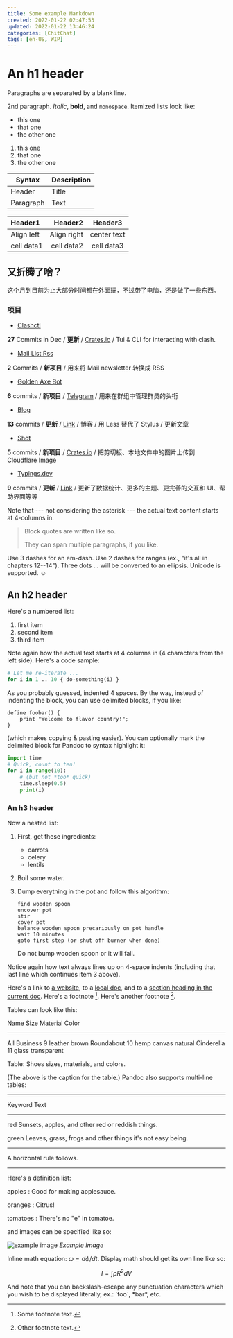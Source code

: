 ```yaml
---
title: Some example Markdown
created: 2022-01-22 02:47:53
updated: 2022-01-22 13:46:24
categories: [ChitChat]
tags: [en-US, WIP]
---
```


# An h1 header

Paragraphs are separated by a blank line.

2nd paragraph. _Italic_, **bold**, and `monospace`. Itemized lists
look like:

- this one
- that one
- the other one

1. this one
2. that one
3. the other one

| Syntax    | Description |
| --------- | ----------- |
| Header    | Title       |
| Paragraph | Text        |

| Header1    |     Header2 |   Header3   |
| :--------- | ----------: | :---------: |
| Align left | Align right | center text |
| cell data1 |  cell data2 | cell data3  |

## 又折腾了啥？

这个月到目前为止大部分时间都在外面玩，不过带了电脑，还是做了一些东西。

### 项目

- [Clashctl](https://github.com/George-Miao/clashctl 'github')<span class="iconify" data-icon="fa-brands:rust"></span>

**27** Commits in Dec / **更新** / [Crates.io](https://crates.io/crates/clashctl 'crates.io') / Tui & CLI for interacting with clash.

- [Mail List Rss](https://github.com/George-Miao/mail-list-rss 'github')
  <span class="iconify" data-icon="fa-brands:rust"></span>

**2** Commits / **新项目** / 用来将 Mail newsletter 转换成 RSS

- [Golden Axe Bot](https://github.com/suisei-cn/golden-axe-rs 'github')
  <span class="iconify" data-icon="fa-brands:rust"></span>

**6** commits / **新项目** / [Telegram](https://t.me/golden_axe_bot 'Telegram link') / 用来在群组中管理群员的头衔

- [Blog](https://github.com/George-Miao/GlogHexo 'github repo')
  <span class="iconify" data-icon="cib:hexo"></span>
  <span class="iconify" data-icon="bx:bxl-less" style="font-size:1.8rem"></span>

**13** commits / **更新** / [Link](https://blog.miao.dev 'Blog link') / 博客 / 用 Less 替代了 Stylus / 更新文章

- [Shot](https://github.com/George-Miao/Shot 'github')
  <span class="iconify" data-icon="fa-brands:rust"></span>

**5** commits / **新项目** / [Crates.io](https://crates.io/crates/shot 'crates.io') / 把剪切板、本地文件中的图片上传到 Cloudflare Image

- [Typings.dev](https://github.com/George-Miao/typings.dev 'github')
  <span class="iconify" data-icon="file-icons:vue"></span>
  <span class="iconify" data-icon="file-icons:typescript-alt"></span>

**9** commits / **更新** / [Link](https://typings.dev 'Typings.dev site') / 更新了数据统计、更多的主题、更完善的交互和 UI、帮助界面等等

Note that --- not considering the asterisk --- the actual text
content starts at 4-columns in.

> Block quotes are
> written like so.
>
> They can span multiple paragraphs,
> if you like.

Use 3 dashes for an em-dash. Use 2 dashes for ranges (ex., "it's all
in chapters 12--14"). Three dots ... will be converted to an ellipsis.
Unicode is supported. ☺

## An h2 header

Here's a numbered list:

1.  first item
2.  second item
3.  third item

Note again how the actual text starts at 4 columns in (4 characters
from the left side). Here's a code sample:

```python
# Let me re-iterate ...
for i in 1 .. 10 { do-something(i) }
```

As you probably guessed, indented 4 spaces. By the way, instead of
indenting the block, you can use delimited blocks, if you like:

    define foobar() {
        print "Welcome to flavor country!";
    }

(which makes copying & pasting easier). You can optionally mark the
delimited block for Pandoc to syntax highlight it:

```python
import time
# Quick, count to ten!
for i in range(10):
    # (but not *too* quick)
    time.sleep(0.5)
    print(i)
```

### An h3 header

Now a nested list:

1.  First, get these ingredients:

    - carrots
    - celery
    - lentils

2.  Boil some water.

3.  Dump everything in the pot and follow
    this algorithm:

        find wooden spoon
        uncover pot
        stir
        cover pot
        balance wooden spoon precariously on pot handle
        wait 10 minutes
        goto first step (or shut off burner when done)

    Do not bump wooden spoon or it will fall.

Notice again how text always lines up on 4-space indents (including
that last line which continues item 3 above).

Here's a link to [a website](http://foo.bar), to a [local
doc](local-doc.html), and to a [section heading in the current
doc](#an-h2-header). Here's a footnote [^1]. Here's another footnote [^2].

[^1]: Some footnote text.
[^2]: Other footnote text.

Tables can look like this:

Name Size Material Color

---

All Business 9 leather brown
Roundabout 10 hemp canvas natural
Cinderella 11 glass transparent

Table: Shoes sizes, materials, and colors.

(The above is the caption for the table.) Pandoc also supports
multi-line tables:

---

Keyword Text

---

red Sunsets, apples, and
other red or reddish
things.

green Leaves, grass, frogs
and other things it's
not easy being.

---

A horizontal rule follows.

---

Here's a definition list:

apples
: Good for making applesauce.

oranges
: Citrus!

tomatoes
: There's no "e" in tomatoe.

and images can be specified like so:

![example image](https://imagedelivery.net/b21oeeg7p6hqWEI-IA5xDw/91ad4cfe-6120-4e76-1123-6c223514bb00/public 'An exemplary image') _Example Image_

Inline math equation: $\omega = d\phi / dt$. Display
math should get its own line like so:

$$I = \int \rho R^{2} dV$$

And note that you can backslash-escape any punctuation characters
which you wish to be displayed literally, ex.: \`foo\`, \*bar\*, etc.
